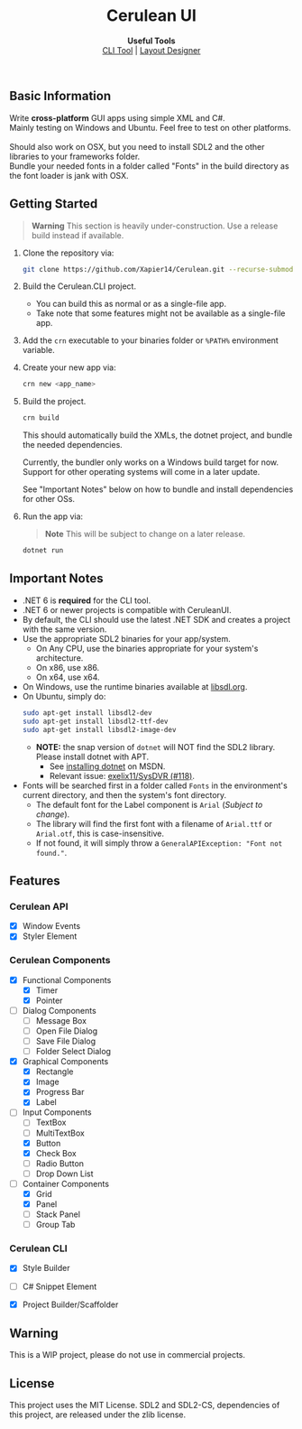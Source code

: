 <h1 align="center">Cerulean UI</h1>
<p align="center">
  <b>Useful Tools</b><br>
  <a href="#">CLI Tool</a> | 
  <a href="#">Layout Designer</a>
</p><br>
<h2>Basic Information</h2>
Write <strong>cross-platform</strong> GUI apps using simple XML and C#.<br>
Mainly testing on Windows and Ubuntu. Feel free to test on other platforms.<br>
<br>
Should also work on OSX, but you need to install SDL2 and the other libraries to your frameworks folder.<br>
Bundle your needed fonts in a folder called "Fonts" in the build directory as the font loader is jank with OSX.

<h2>Getting Started</h2>

> **Warning**
> This section is heavily under-construction. Use a release build instead if available.

1. Clone the repository via:
    ```bash
    git clone https://github.com/Xapier14/Cerulean.git --recurse-submodules
    ```
2. Build the Cerulean.CLI project.
    - You can build this as normal or as a single-file app.
    - Take note that some features might not be available as a single-file app.
3. Add the `crn` executable to your binaries folder or `%PATH%` environment variable.
4. Create your new app via:
    ```bash
    crn new <app_name>
    ```
5. Build the project.
    ```bash
    crn build
    ```
    This should automatically build the XMLs, the dotnet project, and bundle the needed dependencies.
    
    Currently, the bundler only works on a Windows build target for now. Support for other operating systems will come in a later update.
    
    See "Important Notes" below on how to bundle and install dependencies for other OSs.
6. Run the app via:
    > **Note**
    > This will be subject to change on a later release.
    ```bash
    dotnet run
    ```

<h2>Important Notes</h2>

 - .NET 6 is **required** for the CLI tool.
 - .NET 6 or newer projects is compatible with CeruleanUI.
 - By default, the CLI should use the latest .NET SDK and creates a project with the same version.
 - Use the appropriate SDL2 binaries for your app/system.
    - On Any CPU, use the binaries appropriate for your system's architecture.
    - On x86, use x86.
    - On x64, use x64.
 - On Windows, use the runtime binaries available at <a href="https://libsdl.org/">libsdl.org</a>.
 - On Ubuntu, simply do:
    ```bash
    sudo apt-get install libsdl2-dev
    sudo apt-get install libsdl2-ttf-dev
    sudo apt-get install libsdl2-image-dev
    ```
    - **NOTE:** the snap version of `dotnet` will NOT find the SDL2 library. Please install dotnet with APT.
        - See <a href="https://docs.microsoft.com/en-us/dotnet/core/install/linux-ubuntu">installing dotnet</a> on MSDN.
        - Relevant issue: <a href="https://github.com/exelix11/SysDVR/issues/118">exelix11/SysDVR (#118)</a>.
 - Fonts will be searched first in a folder called `Fonts` in the environment's current directory, and then the system's font directory.
    - The default font for the Label component is `Arial` (*Subject to change*).
    - The library will find the first font with a filename of `Arial.ttf` or `Arial.otf`, this is case-insensitive.
    - If not found, it will simply throw a `GeneralAPIException: "Font not found."`.
<h2>Features</h2>

### Cerulean API
 - [x] Window Events
 - [x] Styler Element
### Cerulean Components
 - [x] Functional Components
     - [x] Timer
     - [x] Pointer
 - [ ] Dialog Components
     - [ ] Message Box
     - [ ] Open File Dialog
     - [ ] Save File Dialog
     - [ ] Folder Select Dialog
 - [x] Graphical Components
     - [x] Rectangle
     - [x] Image
     - [x] Progress Bar
     - [x] Label
 - [ ] Input Components
     - [ ] TextBox
     - [ ] MultiTextBox
     - [x] Button
     - [x] Check Box
     - [ ] Radio Button
     - [ ] Drop Down List
 - [ ] Container Components
     - [x] Grid
     - [x] Panel
     - [ ] Stack Panel
     - [ ] Group Tab
### Cerulean CLI
 - [x] Style Builder
 - [ ] C# Snippet Element
 - [x] Project Builder/Scaffolder
 
 
## Warning
This is a WIP project, please do not use in commercial projects.

## License

This project uses the MIT License.
SDL2 and SDL2-CS, dependencies of this project, are released under the zlib license.


